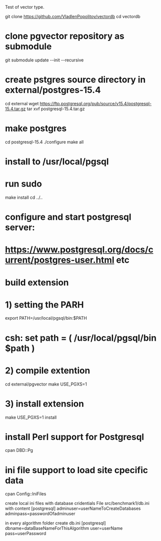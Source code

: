 Test of vector type.

git clone https://github.com/VladlenPopolitov/vectordb
cd vectordb
# clone pgvector repository as submodule
git submodule update --init --recursive
# create pstgres source directory in external/postgres-15.4
cd external 
wget https://ftp.postgresql.org/pub/source/v15.4/postgresql-15.4.tar.gz
tar xvf postgresql-15.4.tar.gz
# make postgres 
cd postgresql-15.4
./configure
make all
# install to /usr/local/pgsql
# run sudo
make install
cd ../..
# configure and start postgresql server:
# https://www.postgresql.org/docs/current/postgres-user.html etc
# build extension
# 1) setting the PARH
export PATH=/usr/local/pgsql/bin:$PATH
# csh: set path = ( /usr/local/pgsql/bin $path )

# 2) compile extention
cd external/pgvector
make USE_PGXS=1
# 3) install extension
make USE_PGXS=1 install

# install Perl support for Postgresql
cpan DBD::Pg
# ini file support to load site cpecific data
cpan Config::IniFiles

create local ini files with database cridentials
File src/benchmark1/db.ini with content
[postgresql]
adminuser=userNameToCreateDatabases
adminpass=passwordOfadminuser

in every algorithm folder create db.ini
[postgresql]
dbname=dataBaseNameForThisAlgorithm
user=userName
pass=userPassword



